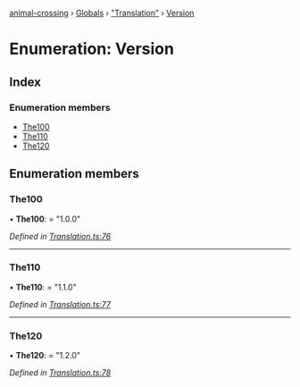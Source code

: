 [animal-crossing](../README.md) › [Globals](../globals.md) › ["Translation"](../modules/_translation_.md) › [Version](_translation_.version.md)

# Enumeration: Version

## Index

### Enumeration members

* [The100](_translation_.version.md#the100)
* [The110](_translation_.version.md#the110)
* [The120](_translation_.version.md#the120)

## Enumeration members

###  The100

• **The100**: = "1.0.0"

*Defined in [Translation.ts:76](https://github.com/Norviah/animal-crossing/blob/4071e19/module/types/Translation.ts#L76)*

___

###  The110

• **The110**: = "1.1.0"

*Defined in [Translation.ts:77](https://github.com/Norviah/animal-crossing/blob/4071e19/module/types/Translation.ts#L77)*

___

###  The120

• **The120**: = "1.2.0"

*Defined in [Translation.ts:78](https://github.com/Norviah/animal-crossing/blob/4071e19/module/types/Translation.ts#L78)*
